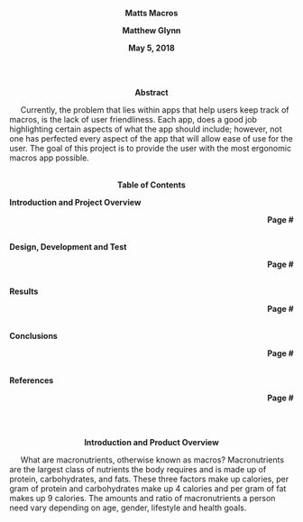 <p align="center"> <b>Matts Macros</b></p>
<p align="center"> <b>Matthew Glynn</b></p>
<p align="center"> <b>May 5, 2018</b></p>


</br>
</br>
<p align="center"> <b>Abstract</b></p>
&nbsp;&nbsp;&nbsp;&nbsp; Currently, the problem that lies within apps that help users keep track of macros, is the lack of user friendliness. Each app, does a good job highlighting certain aspects of what the app should include; however, not one has perfected every aspect of the app that will allow ease of use for the user. The goal of this project is to provide the user with the most ergonomic macros app possible.


</br>
</br>
<p align="center"> <b>Table of Contents</b></p>
<b>Introduction and Project Overview</b>
<p align="right"> <b>Page #</b></p>
</br>
<b>Design, Development and Test<p align="right"> <b>Page #</b></p></b>
</br>
<b>Results<p align="right"> <b>Page #</b></p></b>
</br>
<b>Conclusions<p align="right"> <b>Page #</b></p></b>
</br>
<b>References<p align="right"> <b>Page #</b></p></b>


</br>
</br>
<p align="center"> <b>Introduction and Product Overview</b></p>
&nbsp;&nbsp;&nbsp;&nbsp; What are macronutrients, otherwise known as macros? Macronutrients are the largest class of nutrients the body requires and is made up of protein, carbohydrates, and fats. These three factors make up calories, per gram of protein and carbohydrates make up 4 calories and per gram of fat makes up 9 calories. The amounts and ratio of macronutrients a person need vary depending on age, gender, lifestyle and health goals. 
